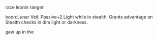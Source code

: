 race leonin ranger

boon:Lunar Veil: Passive+2 Light while in stealth. Grants advantage on Stealth checks in dim light or darkness.


gew up in the 